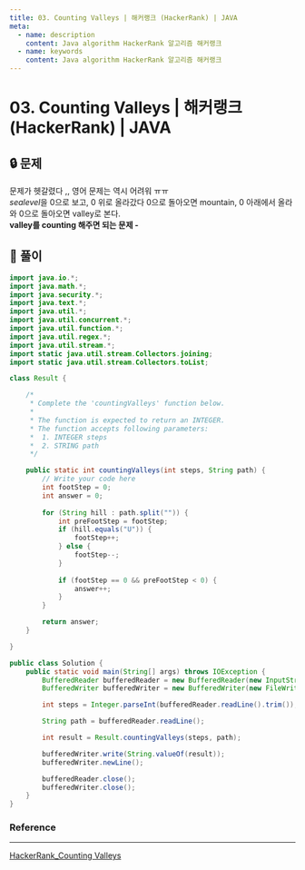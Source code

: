 ```yaml
---
title: 03. Counting Valleys | 해커랭크 (HackerRank) | JAVA
meta:
  - name: description
    content: Java algorithm HackerRank 알고리즘 해커랭크
  - name: keywords
    content: Java algorithm HackerRank 알고리즘 해커랭크
---
```


# 03. Counting Valleys | 해커랭크 (HackerRank) | JAVA

## 🔒 문제

문제가 헷갈렸다 ,, 영어 문제는 역시 어려워 ㅠㅠ <br/>
*sealevel*을 0으로 보고, 0 위로 올라갔다 0으로 돌아오면 mountain, 0 아래에서 올라와 0으로 돌아오면 valley로 본다.<br/>
__valley를 counting 해주면 되는 문제 -__<br/>

## 🔑 풀이

```java
import java.io.*;
import java.math.*;
import java.security.*;
import java.text.*;
import java.util.*;
import java.util.concurrent.*;
import java.util.function.*;
import java.util.regex.*;
import java.util.stream.*;
import static java.util.stream.Collectors.joining;
import static java.util.stream.Collectors.toList;

class Result {

    /*
     * Complete the 'countingValleys' function below.
     *
     * The function is expected to return an INTEGER.
     * The function accepts following parameters:
     *  1. INTEGER steps
     *  2. STRING path
     */

    public static int countingValleys(int steps, String path) {
        // Write your code here
        int footStep = 0;
        int answer = 0;
        
        for (String hill : path.split("")) {
            int preFootStep = footStep;
            if (hill.equals("U")) {
                footStep++;
            } else {
                footStep--;
            }
            
            if (footStep == 0 && preFootStep < 0) {
                answer++;
            }
        }

        return answer;
    }

}

public class Solution {
    public static void main(String[] args) throws IOException {
        BufferedReader bufferedReader = new BufferedReader(new InputStreamReader(System.in));
        BufferedWriter bufferedWriter = new BufferedWriter(new FileWriter(System.getenv("OUTPUT_PATH")));

        int steps = Integer.parseInt(bufferedReader.readLine().trim());

        String path = bufferedReader.readLine();

        int result = Result.countingValleys(steps, path);

        bufferedWriter.write(String.valueOf(result));
        bufferedWriter.newLine();

        bufferedReader.close();
        bufferedWriter.close();
    }
}
```

### Reference

---

[HackerRank_Counting Valleys](https://www.hackerrank.com/challenges/counting-valleys/problem?isFullScreen=true&h_l=interview&playlist_slugs%5B%5D=interview-preparation-kit&playlist_slugs%5B%5D=warmup)
